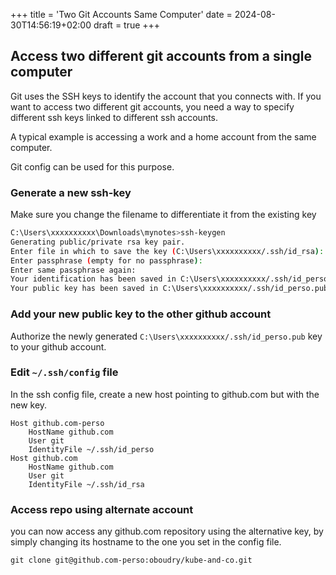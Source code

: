 +++
title = 'Two Git Accounts Same Computer'
date = 2024-08-30T14:56:19+02:00
draft = true
+++

## Access two different git accounts from a single computer

Git uses the SSH keys to identify the account that you connects with. If you
want to access two different git accounts, you need a way to specify different
ssh keys linked to different ssh accounts.

A typical example is accessing a work and a home account from the same computer.

Git config can be used for this purpose.

### Generate a new ssh-key

Make sure you change the filename to differentiate it from the existing key

```sh
C:\Users\xxxxxxxxxx\Downloads\mynotes>ssh-keygen
Generating public/private rsa key pair.
Enter file in which to save the key (C:\Users\xxxxxxxxxx/.ssh/id_rsa): C:\Users\xxxxxxxxxx/.ssh/id_perso
Enter passphrase (empty for no passphrase):
Enter same passphrase again:
Your identification has been saved in C:\Users\xxxxxxxxxx/.ssh/id_perso.
Your public key has been saved in C:\Users\xxxxxxxxxx/.ssh/id_perso.pub.
```

### Add your new public key to the other github account

Authorize the newly generated `C:\Users\xxxxxxxxxx/.ssh/id_perso.pub` key to your github account.

### Edit `~/.ssh/config` file

In the ssh config file, create a new host pointing to github.com but with the new key.

```
Host github.com-perso
    HostName github.com
    User git
    IdentityFile ~/.ssh/id_perso
Host github.com
    HostName github.com
    User git
    IdentityFile ~/.ssh/id_rsa
```

### Access repo using alternate account

you can now access any github.com repository using the alternative key, by simply changing its hostname to 
the one you set in the config file.

```
git clone git@github.com-perso:oboudry/kube-and-co.git
```
